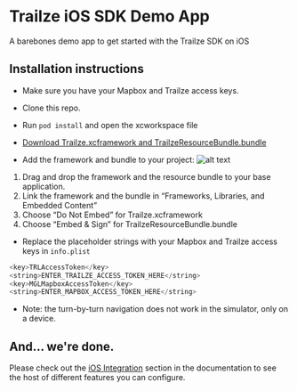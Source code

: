 # Trailze iOS SDK Demo App
A barebones demo app to get started with the Trailze SDK on iOS 

## Installation instructions
- Make sure you have your Mapbox and Trailze access keys.

- Clone this repo.

- Run `pod install` and open the xcworkspace file

- [Download Trailze.xcframework and TrailzeResourceBundle.bundle](https://trailze-ios-sdk.s3.amazonaws.com/Trailze-iOS-SDK-latest.zip)

- Add the framework and bundle to your project:
![alt text](https://docs.trailze.com/doc-1.png "Logo Title Text 1")
1. Drag and drop the framework and the resource bundle to your base application.
2. Link the framework and the bundle in “Frameworks, Libraries, and Embedded Content”
3. Choose “Do Not Embed” for Trailze.xcframework
4. Choose “Embed & Sign” for TrailzeResourceBundle.bundle

- Replace the placeholder strings with your Mapbox and Trailze access keys in `info.plist`
```swift
<key>TRLAccessToken</key>
<string>ENTER_TRAILZE_ACCESS_TOKEN_HERE</string>
<key>MGLMapboxAccessToken</key>
<string>ENTER_MAPBOX_ACCESS_TOKEN_HERE</string>
```

- Note: the turn-by-turn navigation does not work in the simulator, only on a device.

## And... we're done.

Please check out the [iOS Integration](https://docs.trailze.com/#integration-ios) section in the documentation to see the host of different features you can configure.
